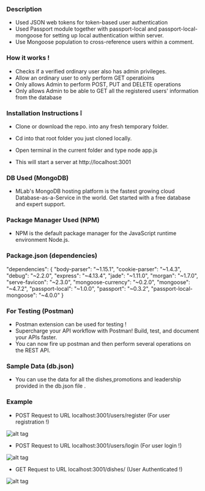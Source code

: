 
### Description 

* Used JSON web tokens for token-based user authentication
* Used Passport module together with passport-local and passport-local-mongoose for setting up local authentication within server.
* Use Mongoose population to cross-reference users within a comment.

### How it works !

* Checks if a verified ordinary user also has admin privileges.
* Allow an ordinary user to only perform GET operatioins
* Only allows Admin to perform POST, PUT and DELETE operations
* Only allows Admin to be able to GET all the registered users' information from the database

### Installation Instructions :grey_exclamation:

* Clone or download the repo. into any fresh temporary folder.

* Cd into that root folder you just cloned locally.

* Open terminal in the current folder and type node app.js 

* This will start a server at http://localhost:3001

### DB Used (MongoDB)

* MLab's MongoDB hosting platform is the fastest growing cloud Database-as-a-Service in the world. Get started with a free database and expert support.

### Package Manager Used (NPM)

* NPM is the default package manager for the JavaScript runtime environment Node.js.

### Package.json (dependencies)
 
 "dependencies": {
    "body-parser": "~1.15.1",
    "cookie-parser": "~1.4.3",
    "debug": "~2.2.0",
    "express": "~4.13.4",
    "jade": "~1.11.0",
    "morgan": "~1.7.0",
    "serve-favicon": "~2.3.0",
    "mongoose-currency": "~0.2.0",
    "mongoose": "~4.7.2",
    "passport-local": "~1.0.0",
    "passport": "~0.3.2",
    "passport-local-mongoose": "~4.0.0"
  }

### For Testing (Postman)

* Postman extension can be used for testing !
* Supercharge your API workflow with Postman! Build, test, and document your APIs faster.
* You can now fire up postman and then perform several operations on the REST API.


### Sample Data (db.json)

*  You can use the data for all the dishes,promotions and leadership provided in the db.json file .

### Example 

* POST Request to URL localhost:3001/users/register  (For user registration !)

![alt tag](https://github.com/divyanshu-rawat/Passport_authentication-Node.js/blob/master/snapshots/user_reg.png)

* POST Request to URL localhost:3001/users/login     (For user login !)

![alt tag](https://github.com/divyanshu-rawat/Passport_authentication-Node.js/blob/master/snapshots/user_login.png)


* GET Request to URL localhost:3001/dishes/          (User Authenticated !)

![alt tag](https://github.com/divyanshu-rawat/Passport_authentication-Node.js/blob/master/snapshots/token.png)



